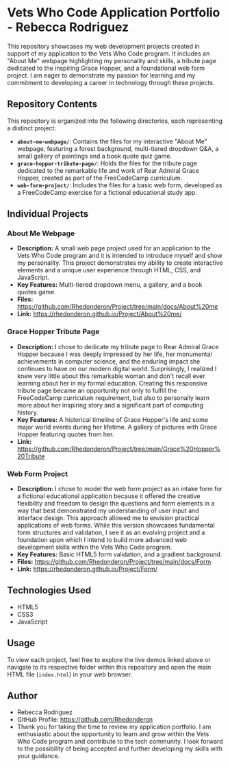# Vets Who Code Application Portfolio - Rebecca Rodriguez

This repository showcases my web development projects created in support of my application to the Vets Who Code program. It includes an "About Me" webpage highlighting my personality and skills, a tribute page dedicated to the inspiring Grace Hopper, and a foundational web form project. I am eager to demonstrate my passion for learning and my commitment to developing a career in technology through these projects.

## Repository Contents

This repository is organized into the following directories, each representing a distinct project:

* **`about-me-webpage/`**: Contains the files for my interactive "About Me" webpage, featuring a forest background, multi-tiered dropdown Q\&A, a small gallery of paintings and a book quote quiz game.
* **`grace-hopper-tribute-page/`**: Holds the files for the tribute page dedicated to the remarkable life and work of Rear Admiral Grace Hopper, created as part of the FreeCodeCamp curriculum.
* **`web-form-project/`**: Includes the files for a basic web form, developed as a FreeCodeCamp exercise for a fictional educational study app.

## Individual Projects

### About Me Webpage

* **Description:** A small web page project used for an application to the Vets Who Code program and it is intended to introduce myself and show my personality. This project demonstrates my ability to create interactive elements and a unique user experience through HTML, CSS, and JavaScript.
* **Key Features:** Multi-tiered dropdown menu, a gallery, and a book quotes game.
* **Files:** https://github.com/Rhedonderon/Project/tree/main/docs/About%20me
* **Link:** https://rhedonderon.github.io/Project/About%20me/

### Grace Hopper Tribute Page

* **Description:** I chose to dedicate my tribute page to Rear Admiral Grace Hopper because I was deeply impressed by her life, her monumental achievements in computer science, and the enduring impact she continues to have on our modern digital world. Surprisingly, I realized I knew very little about this remarkable woman and don't recall ever learning about her in my formal education. Creating this responsive tribute page became an opportunity not only to fulfill the FreeCodeCamp curriculum requirement, but also to personally learn more about her inspiring story and a significant part of computing history.
* **Key Features:** A historical timeline of Grace Hopper's life and some major world events during her lifetime. A gallery of pictures with Grace Hopper featuring quotes from her.
* **Link:** https://github.com/Rhedonderon/Project/tree/main/Grace%20Hopper%20Tribute

### Web Form Project

* **Description:** I chose to model the web form project as an intake form for a fictional educational application because it offered the creative flexibility and freedom to design the questions and form elements in a way that best demonstrated my understanding of user input and interface design. This approach allowed me to envision practical applications of web forms. While this version showcases fundamental form structures and validation, I see it as an evolving project and a foundation upon which I intend to build more advanced web development skills within the Vets Who Code program.
* **Key Features:** Basic HTML5 form validation, and a gradient background.
* **Files:** https://github.com/Rhedonderon/Project/tree/main/docs/Form
* **Link:** https://rhedonderon.github.io/Project/Form/

## Technologies Used

* HTML5
* CSS3
* JavaScript

## Usage

To view each project, feel free to explore the live demos linked above or navigate to its respective folder within this repository and open the main HTML file (`index.html`) in your web browser.

## Author

* Rebecca Rodriguez
* GitHub Profile: https://github.com/Rhedonderon
* Thank you for taking the time to review my application portfolio. I am enthusiastic about the opportunity to learn and grow within the Vets Who Code program and contribute to the tech community. I look forward to the possibility of being accepted and further developing my skills with your guidance.
